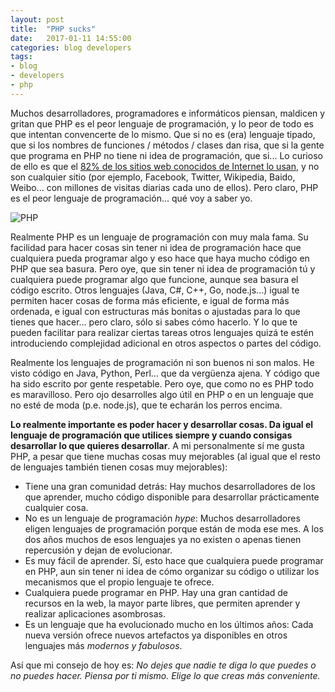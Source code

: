 ```yaml
---
layout: post
title:  "PHP sucks"
date:   2017-01-11 14:55:00
categories: blog developers
tags:
- blog
- developers
- php
---
```


Muchos desarrolladores, programadores e informáticos piensan, maldicen y gritan que PHP es el peor lenguaje de programación, y lo peor de todo es que intentan convencerte de lo mismo. Que si no es (era) lenguaje tipado, que si los nombres de funciones / métodos / clases dan risa, que si la gente que programa en PHP no tiene ni idea de programación, que si... Lo curioso de ello es que el [82% de los sitios web conocidos de Internet lo usan](https://w3techs.com/technologies/details/pl-php/all/all), y no son cualquier sitio (por ejemplo, Facebook, Twitter, Wikipedia, Baido, Weibo... con millones de visitas diarias cada uno de ellos). Pero claro, PHP es el peor lenguaje de programación... qué voy a saber yo.

![PHP]({{site.url}}/assets/images/2017-01-11-php.jpg)

Realmente PHP es un lenguaje de programación con muy mala fama. Su facilidad para hacer cosas sin tener ni idea de programación hace que cualquiera pueda programar algo y eso hace que haya mucho código en PHP que sea basura. Pero oye, que sin tener ni idea de programación tú y cualquiera puede programar algo que funcione, aunque sea basura el código escrito. Otros lenguajes (Java, C#, C++, Go, node.js...) igual te permiten hacer cosas de forma más eficiente, e igual de forma más ordenada, e igual con estructuras más bonitas o ajustadas para lo que tienes que hacer... pero claro, sólo si sabes cómo hacerlo. Y lo que te pueden facilitar para realizar ciertas tareas otros lenguajes quizá te estén introduciendo complejidad adicional en otros aspectos o partes del código.

Realmente los lenguajes de programación ni son buenos ni son malos. He visto código en Java, Python, Perl... que da vergüenza ajena. Y código que ha sido escrito por gente respetable. Pero oye, que como no es PHP todo es maravilloso. Pero ojo desarrolles algo útil en PHP o en un lenguaje que no esté de moda (p.e. node.js), que te echarán los perros encima.

**Lo realmente importante es poder hacer y desarrollar cosas. Da igual el lenguaje de programación que utilices siempre y cuando consigas desarrollar lo que quieres desarrollar**. A mi personalmente sí me gusta PHP, a pesar que tiene muchas cosas muy mejorables (al igual que el resto de lenguajes también tienen cosas muy mejorables):

* Tiene una gran comunidad detrás: Hay muchos desarrolladores de los que aprender, mucho código disponible para desarrollar prácticamente cualquier cosa.
* No es un lenguaje de programación _hype_: Muchos desarrolladores eligen lenguajes de programación porque están de moda ese mes. A los dos años muchos de esos lenguajes ya no existen o apenas tienen repercusión y dejan de evolucionar.
* Es muy fácil de aprender. Sí, esto hace que cualquiera puede programar en PHP, aun sin tener ni idea de cómo organizar su código o utilizar los mecanismos que el propio lenguaje te ofrece.
* Cualquiera puede programar en PHP. Hay una gran cantidad de recursos en la web, la mayor parte libres, que permiten aprender y realizar aplicaciones asombrosas.
* Es un lenguaje que ha evolucionado mucho en los últimos años: Cada nueva versión ofrece nuevos artefactos ya disponibles en otros lenguajes más _modernos y fabulosos_.

Así que mi consejo de hoy es: _No dejes que nadie te diga lo que puedes o no puedes hacer. Piensa por ti mismo. Elige lo que creas más conveniente._
